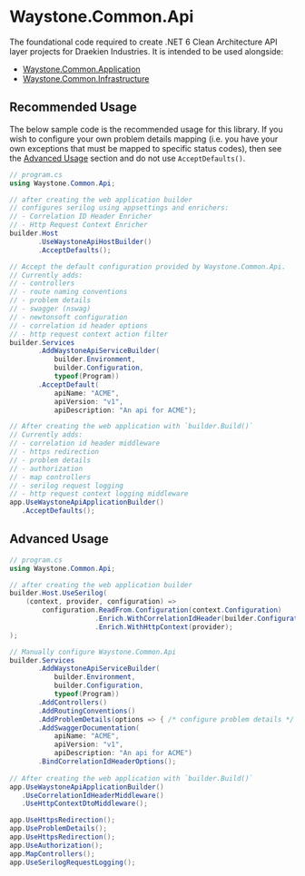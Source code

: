 ﻿# Waystone.Common.Api

The foundational code required to create .NET 6 Clean Architecture API layer projects for Draekien Industries.
It is intended to be used alongside:

- [Waystone.Common.Application](https://www.nuget.org/packages/Waystone.Common.Application)
- [Waystone.Common.Infrastructure](https://www.nuget.org/packages/Waystone.Common.Infrastructure)

## Recommended Usage

The below sample code is the recommended usage for this library. If you wish to
configure your own problem details mapping (i.e. you have your own exceptions
that must be mapped to specific status codes), then see the [Advanced Usage](#advanced-usage)
section and do not use `AcceptDefaults()`.

```csharp
// program.cs
using Waystone.Common.Api;

// after creating the web application builder
// configures serilog using appsettings and enrichers:
// - Correlation ID Header Enricher
// - Http Request Context Enricher
builder.Host
       .UseWaystoneApiHostBuilder()
       .AcceptDefaults();

// Accept the default configuration provided by Waystone.Common.Api.
// Currently adds:
// - controllers
// - route naming conventions
// - problem details
// - swagger (nswag)
// - newtonsoft configuration
// - correlation id header options
// - http request context action filter
builder.Services
       .AddWaystoneApiServiceBuilder(
           builder.Environment,
           builder.Configuration,
           typeof(Program))
       .AcceptDefault(
           apiName: "ACME",
           apiVersion: "v1",
           apiDescription: "An api for ACME");

// After creating the web application with `builder.Build()`
// Currently adds:
// - correlation id header middleware
// - https redirection
// - problem details
// - authorization
// - map controllers
// - serilog request logging
// - http request context logging middleware
app.UseWaystoneApiApplicationBuilder()
   .AcceptDefaults();
```

## Advanced Usage

```csharp
// program.cs
using Waystone.Common.Api;

// after creating the web application builder
builder.Host.UseSerilog(
    (context, provider, configuration) => 
        configuration.ReadFrom.Configuration(context.Configuration)
                     .Enrich.WithCorrelationIdHeader(builder.Configuration, provider)
                     .Enrich.WithHttpContext(provider);
);

// Manually configure Waystone.Common.Api
builder.Services
       .AddWaystoneApiServiceBuilder(
           builder.Environment,
           builder.Configuration,
           typeof(Program))
       .AddControllers()
       .AddRoutingConventions()
       .AddProblemDetails(options => { /* configure problem details */ })
       .AddSwaggerDocumentation(
           apiName: "ACME",
           apiVersion: "v1",
           apiDescription: "An api for ACME")
       .BindCorrelationIdHeaderOptions();
       
// After creating the web application with `builder.Build()`
app.UseWaystoneApiApplicationBuilder()
   .UseCorrelationIdHeaderMiddleware()
   .UseHttpContextDtoMiddleware();

app.UseHttpsRedirection();
app.UseProblemDetails();
app.UseHttpsRedirection();
app.UseAuthorization();
app.MapControllers();
app.UseSerilogRequestLogging();
```

